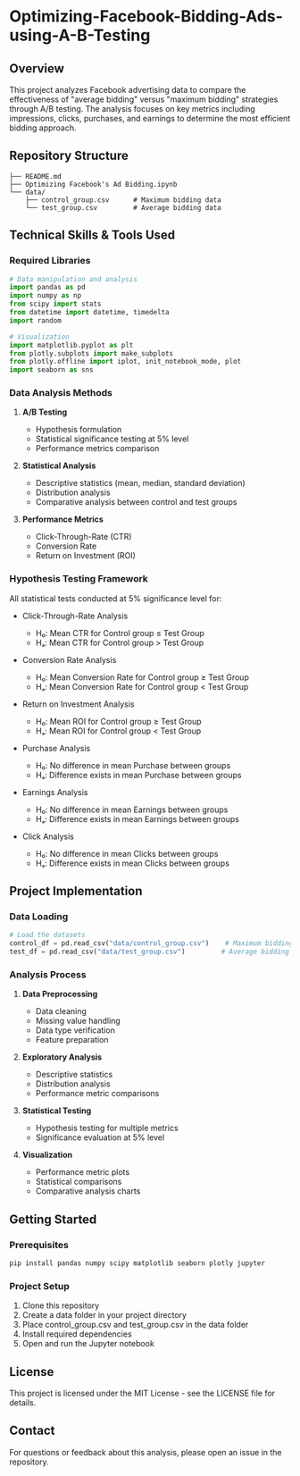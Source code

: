 # Optimizing-Facebook-Bidding-Ads-using-A-B-Testing

## Overview
This project analyzes Facebook advertising data to compare the effectiveness of "average bidding" versus "maximum bidding" strategies through A/B testing. The analysis focuses on key metrics including impressions, clicks, purchases, and earnings to determine the most efficient bidding approach.

## Repository Structure
```
├── README.md
├── Optimizing Facebook's Ad Bidding.ipynb
└── data/
    ├── control_group.csv      # Maximum bidding data
    └── test_group.csv         # Average bidding data
```

## Technical Skills & Tools Used

### Required Libraries
```python
# Data manipulation and analysis
import pandas as pd
import numpy as np
from scipy import stats
from datetime import datetime, timedelta
import random

# Visualization
import matplotlib.pyplot as plt
from plotly.subplots import make_subplots
from plotly.offline import iplot, init_notebook_mode, plot
import seaborn as sns
```

### Data Analysis Methods
1. **A/B Testing**
   - Hypothesis formulation
   - Statistical significance testing at 5% level
   - Performance metrics comparison

2. **Statistical Analysis**
   - Descriptive statistics (mean, median, standard deviation)
   - Distribution analysis
   - Comparative analysis between control and test groups

3. **Performance Metrics**
   - Click-Through-Rate (CTR)
   - Conversion Rate
   - Return on Investment (ROI)

### Hypothesis Testing Framework
All statistical tests conducted at 5% significance level for:
- Click-Through-Rate Analysis
  - H₀: Mean CTR for Control group ≤ Test Group
  - Hₐ: Mean CTR for Control group > Test Group

- Conversion Rate Analysis
  - H₀: Mean Conversion Rate for Control group ≥ Test Group
  - Hₐ: Mean Conversion Rate for Control group < Test Group

- Return on Investment Analysis
  - H₀: Mean ROI for Control group ≥ Test Group
  - Hₐ: Mean ROI for Control group < Test Group

- Purchase Analysis
  - H₀: No difference in mean Purchase between groups
  - Hₐ: Difference exists in mean Purchase between groups

- Earnings Analysis
  - H₀: No difference in mean Earnings between groups
  - Hₐ: Difference exists in mean Earnings between groups

- Click Analysis
  - H₀: No difference in mean Clicks between groups
  - Hₐ: Difference exists in mean Clicks between groups

## Project Implementation

### Data Loading
```python
# Load the datasets
control_df = pd.read_csv("data/control_group.csv")    # Maximum bidding group
test_df = pd.read_csv("data/test_group.csv")         # Average bidding group
```

### Analysis Process
1. **Data Preprocessing**
   - Data cleaning
   - Missing value handling
   - Data type verification
   - Feature preparation

2. **Exploratory Analysis**
   - Descriptive statistics
   - Distribution analysis
   - Performance metric comparisons

3. **Statistical Testing**
   - Hypothesis testing for multiple metrics
   - Significance evaluation at 5% level

4. **Visualization**
   - Performance metric plots
   - Statistical comparisons
   - Comparative analysis charts

## Getting Started

### Prerequisites
```bash
pip install pandas numpy scipy matplotlib seaborn plotly jupyter
```

### Project Setup
1. Clone this repository
2. Create a data folder in your project directory
3. Place control_group.csv and test_group.csv in the data folder
4. Install required dependencies
5. Open and run the Jupyter notebook


## License
This project is licensed under the MIT License - see the LICENSE file for details.

## Contact
For questions or feedback about this analysis, please open an issue in the repository.
